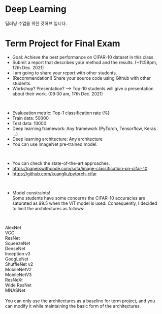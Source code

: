 # Deep Learning
딥러닝 수업을 위한 깃허브 입니다.

# Term Project for Final Exam
- Goal: Achieve the best performance on CIFAR-10 dataset in this class.
- Submit a report that describes your method and the results. (~11:59pm, 12th Dec. 2021)
- I am going to share your report with other students.
- (Recommendation!) Share your source code using Github with other students.
- Workshop? Presentation? --> Top-10 students will give a presentation about their work. (09:00 am, 17th Dec. 2021)
<br>

- Evalueation metric: Top-1 classification rate (%)
- Train data: 50000
- Test data: 10000
- Deep learning framework: Any framework (PyTorch, Tensorflow, Keras ...)
- Deep learning architecture: Any architecture
- You can use ImageNet pre-trained model.
<br>

- You can check the state-of-the-art approaches.
- https://paperswithcode.com/sota/image-classification-on-cifar-10
- https://github.com/kuangliu/pytorch-cifar
<br>

- Model constraints!<br>
Some students have some concerns the CIFAR-10 accuracies are saturated as 99.5 when the ViT model is used.
Consequently, I decided to limit the architectures as follows:
<br>

AlexNet<br>
VGG<br>
ResNet<br>
SqueezeNet<br>
DenseNet<br>
Inception v3<br>
GoogLeNet<br>
ShuffleNet v2<br>
MobileNetV2<br>
MobileNetV3<br>
ResNeXt<br>
Wide ResNet<br>
MNASNet<br>
<br>
You can only use the architectures as a baseline for term project, and you can modify it while maintaining the basic form of the architectures.
